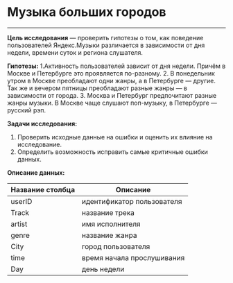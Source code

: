 # Музыка больших городов
--- 
**Цель исследования** — проверить гипотезы о том, как поведение пользователей Яндекс.Музыки различается в зависимости от дня недели, времени суток и региона слушателя.

**Гипотезы:**
1.Активность пользователей зависит от дня недели. Причём в Москве и Петербурге это проявляется по-разному.
2. В понедельник утром в Москве преобладают одни жанры, а в Петербурге — другие. Так же и вечером пятницы преобладают разные жанры — в зависимости от города.
3. Москва и Петербург предпочитают разные жанры музыки. В Москве чаще слушают поп-музыку, в Петербурге — русский рэп.

**Задачи исследования:**
1. Проверить исходные данные на ошибки и оценить их влияние на исследование.
2. Определить возможность исправить самые критичные ошибки данных.

**Описание данных:**

|Название столбца|Описание|
| ----------- | ----------- |
|userID|идентификатор пользователя|
|Track|название трека|
|artist|имя исполнителя|
|genre|название жанра|
|City|город пользователя|
|time|время начала прослушивания|
|Day|день недели|
